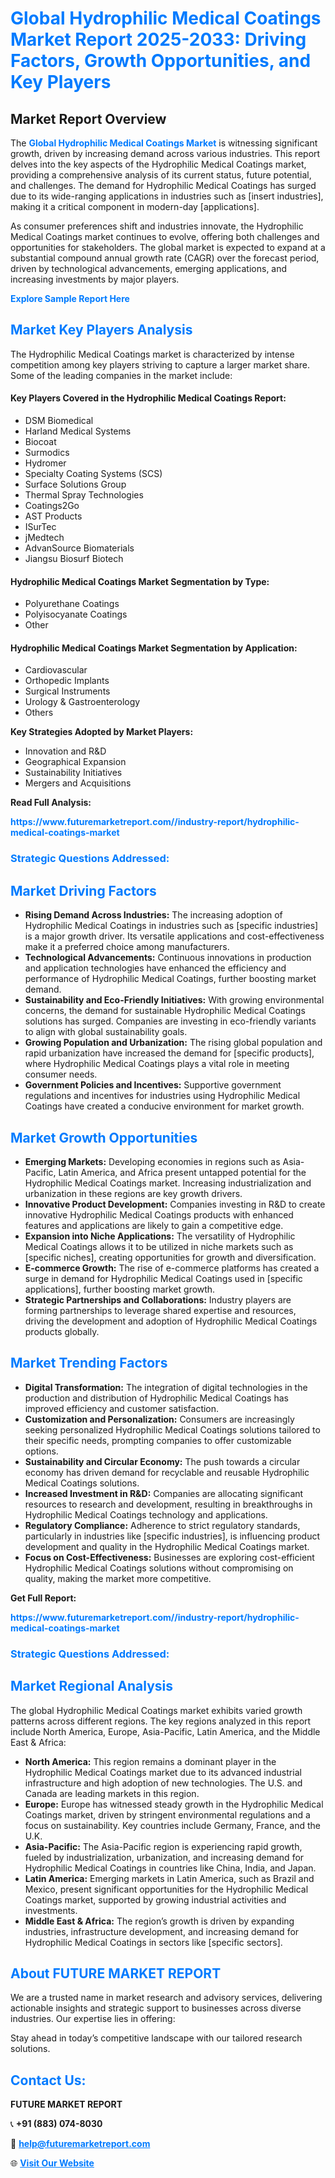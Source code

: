 <h1 style="color: #007BFF;">Global Hydrophilic Medical Coatings Market Report 2025-2033: Driving Factors, Growth Opportunities, and Key Players</h1>

<section id="overview">
<h2>Market Report Overview</h2>
<p>The <a href="https://www.futuremarketreport.com//industry-report/hydrophilic-medical-coatings-market" style="color: #007BFF; text-decoration: none;"><strong>Global Hydrophilic Medical Coatings Market</strong></a> is witnessing significant growth, driven by increasing demand across various industries. This report delves into the key aspects of the Hydrophilic Medical Coatings market, providing a comprehensive analysis of its current status, future potential, and challenges. The demand for Hydrophilic Medical Coatings has surged due to its wide-ranging applications in industries such as [insert industries], making it a critical component in modern-day [applications].</p>
<p>As consumer preferences shift and industries innovate, the Hydrophilic Medical Coatings market continues to evolve, offering both challenges and opportunities for stakeholders. The global market is expected to expand at a substantial compound annual growth rate (CAGR) over the forecast period, driven by technological advancements, emerging applications, and increasing investments by major players.</p>
</section>

<section id="overview">
<p><a href="https://www.futuremarketreport.com//request-sample/reportId=78063" style="color: #007BFF; text-decoration: none;"><strong>Explore Sample Report Here</strong></a></p>
</section>

<section id="key-players">
<h2 style="color: #007BFF;">Market Key Players Analysis</h2>
<p>The Hydrophilic Medical Coatings market is characterized by intense competition among key players striving to capture a larger market share. Some of the leading companies in the market include:</p>
<h4>Key Players Covered in the Hydrophilic Medical Coatings Report:</h4>
<ul><li>DSM Biomedical</li><li>Harland Medical Systems</li><li>Biocoat</li><li>Surmodics</li><li>Hydromer</li><li>Specialty Coating Systems (SCS)</li><li>Surface Solutions Group</li><li>Thermal Spray Technologies</li><li>Coatings2Go</li><li>AST Products</li><li>ISurTec</li><li>jMedtech</li><li>AdvanSource Biomaterials</li><li>Jiangsu Biosurf Biotech</li></ul>
<h4>Hydrophilic Medical Coatings Market Segmentation by Type:</h4>
<ul><li>Polyurethane Coatings</li><li>Polyisocyanate Coatings</li><li>Other</li></ul>

<h4>Hydrophilic Medical Coatings Market Segmentation by Application:</h4>
<ul><li>Cardiovascular</li><li>Orthopedic Implants</li><li>Surgical Instruments</li><li>Urology &amp; Gastroenterology</li><li>Others</li></ul>
<p><strong>Key Strategies Adopted by Market Players:</strong></p>
<ul>
<li>Innovation and R&D</li>
<li>Geographical Expansion</li>
<li>Sustainability Initiatives</li>
<li>Mergers and Acquisitions</li>
</ul>
</section>

<section>
<p><strong>Read Full Analysis: </strong></p><a href="https://www.futuremarketreport.com//industry-report/hydrophilic-medical-coatings-market" style="color: #007BFF; text-decoration: none;"><strong>https://www.futuremarketreport.com//industry-report/hydrophilic-medical-coatings-market</strong></a>
<h3 style="color: #007BFF;">Strategic Questions Addressed:</h3>
</section>

<section id="driving-factors">
<h2 style="color: #007BFF;">Market Driving Factors</h2>
<ul>
<li><strong>Rising Demand Across Industries:</strong> The increasing adoption of Hydrophilic Medical Coatings in industries such as [specific industries] is a major growth driver. Its versatile applications and cost-effectiveness make it a preferred choice among manufacturers.</li>
<li><strong>Technological Advancements:</strong> Continuous innovations in production and application technologies have enhanced the efficiency and performance of Hydrophilic Medical Coatings, further boosting market demand.</li>
<li><strong>Sustainability and Eco-Friendly Initiatives:</strong> With growing environmental concerns, the demand for sustainable Hydrophilic Medical Coatings solutions has surged. Companies are investing in eco-friendly variants to align with global sustainability goals.</li>
<li><strong>Growing Population and Urbanization:</strong> The rising global population and rapid urbanization have increased the demand for [specific products], where Hydrophilic Medical Coatings plays a vital role in meeting consumer needs.</li>
<li><strong>Government Policies and Incentives:</strong> Supportive government regulations and incentives for industries using Hydrophilic Medical Coatings have created a conducive environment for market growth.</li>
</ul>
</section>

<section id="growth-opportunities">
<h2 style="color: #007BFF;">Market Growth Opportunities</h2>
<ul>
<li><strong>Emerging Markets:</strong> Developing economies in regions such as Asia-Pacific, Latin America, and Africa present untapped potential for the Hydrophilic Medical Coatings market. Increasing industrialization and urbanization in these regions are key growth drivers.</li>
<li><strong>Innovative Product Development:</strong> Companies investing in R&D to create innovative Hydrophilic Medical Coatings products with enhanced features and applications are likely to gain a competitive edge.</li>
<li><strong>Expansion into Niche Applications:</strong> The versatility of Hydrophilic Medical Coatings allows it to be utilized in niche markets such as [specific niches], creating opportunities for growth and diversification.</li>
<li><strong>E-commerce Growth:</strong> The rise of e-commerce platforms has created a surge in demand for Hydrophilic Medical Coatings used in [specific applications], further boosting market growth.</li>
<li><strong>Strategic Partnerships and Collaborations:</strong> Industry players are forming partnerships to leverage shared expertise and resources, driving the development and adoption of Hydrophilic Medical Coatings products globally.</li>
</ul>
</section>

<section id="trending-factors">
<h2 style="color: #007BFF;">Market Trending Factors</h2>
<ul>
<li><strong>Digital Transformation:</strong> The integration of digital technologies in the production and distribution of Hydrophilic Medical Coatings has improved efficiency and customer satisfaction.</li>
<li><strong>Customization and Personalization:</strong> Consumers are increasingly seeking personalized Hydrophilic Medical Coatings solutions tailored to their specific needs, prompting companies to offer customizable options.</li>
<li><strong>Sustainability and Circular Economy:</strong> The push towards a circular economy has driven demand for recyclable and reusable Hydrophilic Medical Coatings solutions.</li>
<li><strong>Increased Investment in R&D:</strong> Companies are allocating significant resources to research and development, resulting in breakthroughs in Hydrophilic Medical Coatings technology and applications.</li>
<li><strong>Regulatory Compliance:</strong> Adherence to strict regulatory standards, particularly in industries like [specific industries], is influencing product development and quality in the Hydrophilic Medical Coatings market.</li>
<li><strong>Focus on Cost-Effectiveness:</strong> Businesses are exploring cost-efficient Hydrophilic Medical Coatings solutions without compromising on quality, making the market more competitive.</li>
</ul>
</section>

<section>
<p><strong>Get Full Report: </strong></p><a href="https://www.futuremarketreport.com//industry-report/hydrophilic-medical-coatings-market" style="color: #007BFF; text-decoration: none;"><strong>https://www.futuremarketreport.com//industry-report/hydrophilic-medical-coatings-market</strong></a>
<h3 style="color: #007BFF;">Strategic Questions Addressed:</h3>
</section>


<section id="regional-analysis">
<h2 style="color: #007BFF;">Market Regional Analysis</h2>
<p>The global Hydrophilic Medical Coatings market exhibits varied growth patterns across different regions. The key regions analyzed in this report include North America, Europe, Asia-Pacific, Latin America, and the Middle East & Africa:</p>
<ul>
<li><strong>North America:</strong> This region remains a dominant player in the Hydrophilic Medical Coatings market due to its advanced industrial infrastructure and high adoption of new technologies. The U.S. and Canada are leading markets in this region.</li>
<li><strong>Europe:</strong> Europe has witnessed steady growth in the Hydrophilic Medical Coatings market, driven by stringent environmental regulations and a focus on sustainability. Key countries include Germany, France, and the U.K.</li>
<li><strong>Asia-Pacific:</strong> The Asia-Pacific region is experiencing rapid growth, fueled by industrialization, urbanization, and increasing demand for Hydrophilic Medical Coatings in countries like China, India, and Japan.</li>
<li><strong>Latin America:</strong> Emerging markets in Latin America, such as Brazil and Mexico, present significant opportunities for the Hydrophilic Medical Coatings market, supported by growing industrial activities and investments.</li>
<li><strong>Middle East & Africa:</strong> The region’s growth is driven by expanding industries, infrastructure development, and increasing demand for Hydrophilic Medical Coatings in sectors like [specific sectors].</li>
</ul>
</section>

<footer>
<h2 style="color: #007BFF;">About FUTURE MARKET REPORT</h2>
<p>We are a trusted name in market research and advisory services, delivering actionable insights and strategic support to businesses across diverse industries. Our expertise lies in offering:</p>

<p>Stay ahead in today’s competitive landscape with our tailored research solutions.</p>

<h2 style="color: #007BFF;">Contact Us:</h2>
<p><strong>FUTURE MARKET REPORT</strong></p>
<p>📞 <strong>+91 (883) 074-8030</strong></p>
<p>📧 <strong><a href="mailto:help@futuremarketreport.com" style="color: #007BFF;">help@futuremarketreport.com</a></strong></p>
<p>🌐 <strong><a href="https://www.futuremarketreport.com/" style="color: #007BFF;">Visit Our Website</a></strong></p>
</footer>